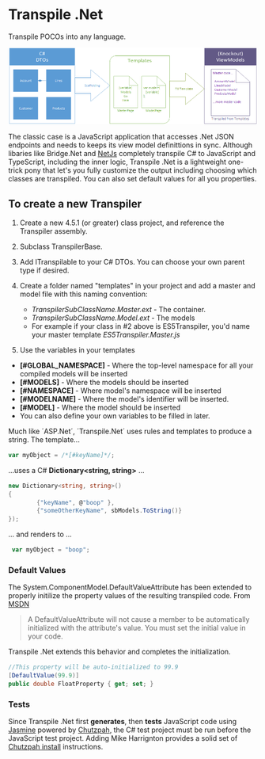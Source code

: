 # Transpile .Net 
Transpile POCOs into any language.

![Model Transpilation](https://github.com/hobozero/Transpile.Net/blob/master/Transpile.png)

The classic case is a JavaScript application that accesses .Net JSON endpoints and needs to keeps its view model definittions in sync.  Although libaries like Bridge.Net and [NetJs](https://github.com/praeclarum/Netjs) completely transpile C# to JavaScript and TypeScript, including the inner logic, Transpile .Net is a lightweight one-trick pony that let's you fully customize the output including choosing which classes are transpiled. You can also set default values for all you properties.

## To create a new Transpiler
1.  Create a new 4.5.1 (or greater) class project, and reference the Transpiler assembly.
2.  Subclass TranspilerBase.
3.  Add ITranspilable to your C# DTOs.  You can choose your own parent type if desired.
4.  Create a folder named "templates" in your project and add a master and model file with this naming convention:
 	* *TranspilerSubClassName.Master.ext*  - The container.
	* *TranspilerSubClassName.Model.ext* - The models
    *	For example if your class in #2 above is ES5Transpiler, you'd name your master template *ES5Transpiler.Master.js*
	
5. Use the variables in your templates
* **[#GLOBAL_NAMESPACE]** - Where the top-level namespace for all your compiled models will be inserted
* **[#MODELS]** - Where the models should be inserted
* **[#NAMESPACE]** - Where model's namespace will be inserted
* **[#MODELNAME]** - Where the model's identifier will be inserted.
* **[#MODEL]** - Where the model should be inserted
* You can also define your own variables to be filled in later.

Much like ´ASP.Net´, ´Transpile.Net´ uses rules and templates to produce a string. The template...
```js
var myObject = /*[#keyName]*/;
```
...uses a C# **Dictionary<string, string>** ...
```cs
new Dictionary<string, string>()
{
        {"keyName", @"boop" },
        {"someOtherKeyName", sbModels.ToString()}
});
```
... and renders to ...
```js
 var myObject = "boop";
```

### Default Values
The System.ComponentModel.DefaultValueAttribute has been extended to properly initilize the property values of the resulting transpiled code.  From [MSDN](https://msdn.microsoft.com/en-us/library/system.componentmodel.defaultvalueattribute(v=vs.110).aspx)
>A DefaultValueAttribute will not cause a member to be automatically initialized with the attribute's value. You must set the initial value in your code.

Transpile .Net extends this behavior and completes the initialization.

```csharp
//This property will be auto-initialized to 99.9
[DefaultValue(99.9)]
public double FloatProperty { get; set; }
```

### Tests
Since Transpile .Net first **generates**, then **tests** JavaScript code using [Jasmine](http://jasmine.github.io/) powered by [Chutzpah](https://github.com/mmanela/chutzpah), the C# test project must be run before the JavaScript test project. Adding Mike Harrignton provides a solid set of [Chutzpah install](http://blogs.msdn.com/b/matt-harrington/archive/2014/10/27/javascript-unit-testing-using-the-chutzpah-test-runner-in-visual-studio.aspx) instructions.
